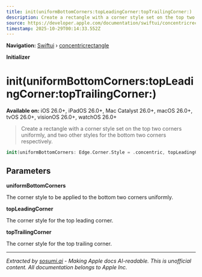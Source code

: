 ```yaml
---
title: init(uniformBottomCorners:topLeadingCorner:topTrailingCorner:)
description: Create a rectangle with a corner style set on the top two corners uniformly, and two other styles for the bottom two corners respectively.
source: https://developer.apple.com/documentation/swiftui/concentricrectangle/init(uniformbottomcorners:topleadingcorner:toptrailingcorner:)
timestamp: 2025-10-29T00:14:33.552Z
---
```


**Navigation:** [Swiftui](/documentation/swiftui) › [concentricrectangle](/documentation/swiftui/concentricrectangle)

**Initializer**

# init(uniformBottomCorners:topLeadingCorner:topTrailingCorner:)

**Available on:** iOS 26.0+, iPadOS 26.0+, Mac Catalyst 26.0+, macOS 26.0+, tvOS 26.0+, visionOS 26.0+, watchOS 26.0+

> Create a rectangle with a corner style set on the top two corners uniformly, and two other styles for the bottom two corners respectively.

```swift
init(uniformBottomCorners: Edge.Corner.Style = .concentric, topLeadingCorner: Edge.Corner.Style = .concentric, topTrailingCorner: Edge.Corner.Style = .concentric)
```

## Parameters

**uniformBottomCorners**

The corner style to be applied to the bottom two corners uniformly.



**topLeadingCorner**

The corner style for the top leading corner.



**topTrailingCorner**

The corner style for the top trailing corner.

---

*Extracted by [sosumi.ai](https://sosumi.ai) - Making Apple docs AI-readable.*
*This is unofficial content. All documentation belongs to Apple Inc.*
